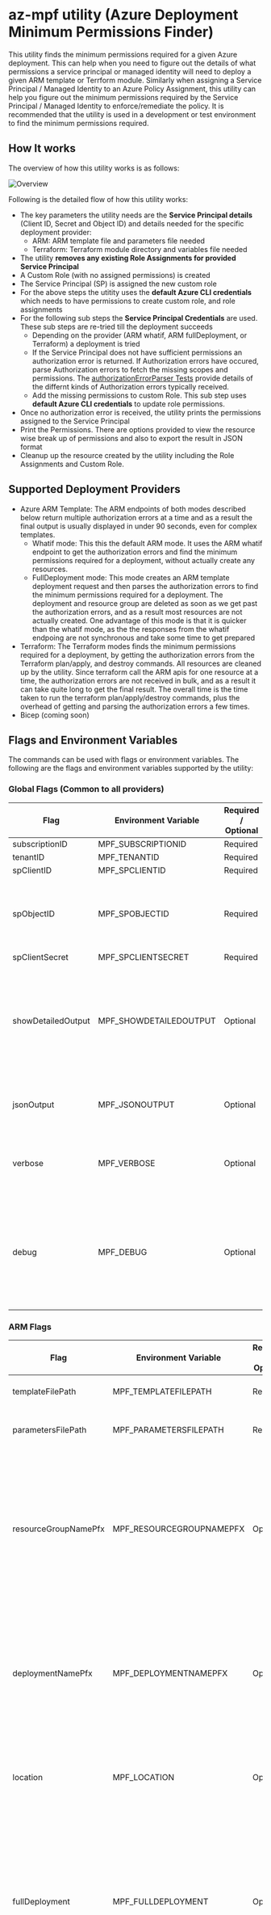 # az-mpf utility (Azure Deployment Minimum Permissions Finder)

This utility finds the minimum permissions required for a given Azure deployment. This can help when you need to figure out the details of what permissions a service principal or managed identity will need to deploy a given ARM template or Terrform module. Similarly when assigning a Service Principal / Managed Identity to an Azure Policy Assignment, this utility can help you figure out the minimum permissions required by the Service Principal / Managed Identity to enforce/remediate the policy. It is recommended that the utility is used in a development or test environment to find the minimum permissions required.

## How It works

The overview of how this utility works is as follows:

![Overview](docs/images/overview.png)

Following is the detailed flow of how this utility works:
* The key parameters the utility needs are the **Service Principal details** (Client ID, Secret and Object ID) and details needed for the specific deployment provider: 
  * ARM: ARM template file and parameters file needed
  * Terraform: Terraform module directory and variables file needed
* The utility **removes any existing Role Assignments for provided Service Principal**
* A Custom Role (with no assigned permissions) is created
* The Service Principal (SP) is assigned the new custom role
* For the above steps the utitity uses the **default Azure CLI credentials** which needs to have permissions to create custom role, and role assignments
* For the following sub steps the **Service Principal Credentials** are used. These sub steps are re-tried till the deployment succeeds
  * Depending on the provider (ARM whatif, ARM fullDeployment, or Terraform) a deployment is tried
  * If the Service Principal does not have sufficient permissions an authorization error is returned. If Authorization errors have occured, parse Authorization errors to fetch the missing scopes and permissions. The [authorizationErrorParser Tests](./pkg/domain/authorizationErrorParser_test.go) provide details of the differnt kinds of Authorization errors typically received.
  * Add the missing permissions to custom Role. This sub step uses **default Azure CLI credentials** to update role permissions.
* Once no authorization error is received, the utility prints the permissions assigned to the Service Principal
* Print the Permissions. There are options provided to view the resource wise break up of permissions and also to export the result in JSON format
* Cleanup up the resource created by the utility including the Role Assignments and Custom Role.

## Supported Deployment Providers

* Azure ARM Template: The ARM endpoints of both modes described below return multiple authorization errors at a time and as a result the final output is usually displayed in under 90 seconds, even for complex templates.
  * Whatif mode: This this the default ARM mode. It uses the ARM whatif endpoint to get the authorization errors and find the minimum permissions required for a deployment, without actually create any resources.
  * FullDeployment mode: This mode creates an ARM template deployment request and then parses the authorization errors to find the minimum permissions required for a deployment. The deployment and resource group are deleted as soon as we get past the authorization errors, and as a result most resources are not actually created. One advantage of this mode is that it is quicker than the whatif mode, as the the responses from the whatif endpoing are not synchronous and take some time to get prepared
* Terraform: The Terraform modes finds the minimum permissions required for a deployment, by getting the authorization errors from the Terraform plan/apply, and destroy commands. All resources are cleaned up by the utility. Since terraform call the ARM apis for one resource at a time, the authorization errors are not received in bulk, and as a result it can take quite long to get the final result. The overall time is the time taken to run the terraform plan/apply/destroy commands, plus the overhead of getting and parsing the authorization errors a few times.
* Bicep (coming soon)

## Flags and Environment Variables

The commands can be used with flags or environment variables. The following are the flags and environment variables supported by the utility:

### Global Flags (Common to all providers)

| Flag               | Environment Variable | Required / Optional | Description                                                                                                      |
| ------------------ | -------------------- | ------------------ | ---------------------------------------------------------------------------------------------------------------- |
| subscriptionID     | MPF_SUBSCRIPTIONID   | Required           |                                                                                                                  |
| tenantID           | MPF_TENANTID         | Required           |                                                                                                                  |
| spClientID         | MPF_SPCLIENTID       | Required           |                                                                                                                  |
| spObjectID         | MPF_SPOBJECTID       | Required           | Note this is the SP Object id and is different from the Client ID                                                |
| spClientSecret     | MPF_SPCLIENTSECRET   | Required           |                                                                                                                  |
| showDetailedOutput | MPF_SHOWDETAILEDOUTPUT | Optional       | If set to true, the output shows details of permissions resource wise as well. This is not needed if --jsonOutput is specified |
| jsonOutput         | MPF_JSONOUTPUT       | Optional           | If set to true, the detailed output is printed in JSON format                                                            |
| verbose            | MPF_VERBOSE          | Optional           | If set to true, verbose output with informational messages is displayed                                          |
| debug              | MPF_DEBUG            | Optional           | If set to true, output with detailed debug messages is displayed. The debug messages may contain sensitive tokens |

### ARM Flags

| Flag                 | Environment Variable     | Required / Optional | Description                                                                                                      |
| -------------------- | ------------------------ | ------------------ | ---------------------------------------------------------------------------------------------------------------- |
| templateFilePath     | MPF_TEMPLATEFILEPATH     | Required           | ARM template file with path                                                                                       |
| parametersFilePath   | MPF_PARAMETERSFILEPATH   | Required           | ARM template parameters file with path                                                                            |
| resourceGroupNamePfx | MPF_RESOURCEGROUPNAMEPFX | Optional           | Prefix for the resource group name. If not provided, default prefix is testdeployrg. For ARM deployments this temporary resource group is created                                |
| deploymentNamePfx    | MPF_DEPLOYMENTNAMEPFX    | Optional           | Prefix for the deployment name. If not provided, default prefix is testDeploy. For ARM deployments this temporary deployment is created                                |
| location             | MPF_LOCATION             | Optional           | Location for the resource group. If not provided, default location is eastus                                      |
| fullDeployment       | MPF_FULLDEPLOYMENT       | Optional           | If set to true, the utility tries to create all resources while finding the minimum permissions required. If not specified the ARM whatif endpoint is used and no resources are actually created |

### Terraform Flags

| Flag                 | Environment Variable     | Required / Optional | Description                                                                                                      |
| -------------------- | ------------------------ | ------------------ | ---------------------------------------------------------------------------------------------------------------- |
| tfPath               | MPF_TFPATH               | Required           | Path to the Terraform executable                                                                             |
| workingDir           | MPF_WORKINGDIR           | Required           | Path to the Terraform module directory                                                                             |
| varFilePath          | MPF_VARFILEPATH          | Required           | Path to the Terraform variables file                                                                             |


## Installation

You can download the latest version for your platform from the [releases](https://github.com/maniSbindra/az-mpf/releases/) link.

For example, to download the latest version for Windows:

```shell
# Please change version in the URL to the latest version
curl -L https://github.com/maniSbindra/az-mpf/releases/download/v0.4.0/az-mpf-windows-amd64.exe -o az-mpf.
chmod +x ./az-mpf
```

And for Mac Arm64:
  
```shell
# Please change version in the URL to the latest version
curl -L https://github.com/maniSbindra/az-mpf/releases/download/v0.4.0/az-mpf-darwin-arm64 -o az-mpf
chmod +x ./az-mpf
```

## Usage Details

### ARM whatif mode (Default mode for ARM)

```shell
export MPF_SUBSCRIPTIONID=YOUR_SUBSCRIPTION_ID
export MPF_TENANTID=YOUR_TENANT_ID
export MPF_SPCLIENTID=YOUR_SP_CLIENT_ID
export MPF_SPCLIENTSECRET=YOUR_SP_CLIENT_SECRET
export MPF_SPOBJECTID=YOUR_SP_OBJECT_ID

$ ./az-mpf arm --templateFilePath ./samples/templates/aks-private-subnet.json --parametersFilePath ./samples/templates/aks-private-subnet-parameters.json

------------------------------------------------------------------------------------------------------------------------------------------
Permissions Required:
------------------------------------------------------------------------------------------------------------------------------------------
Microsoft.ContainerService/managedClusters/read
Microsoft.ContainerService/managedClusters/write
Microsoft.Network/virtualNetworks/read
Microsoft.Network/virtualNetworks/subnets/read
Microsoft.Network/virtualNetworks/subnets/write
Microsoft.Network/virtualNetworks/write
Microsoft.Resources/deployments/read
Microsoft.Resources/deployments/write

```

### ARM fullDeployment mode

```shell
export MPF_SUBSCRIPTIONID=YOUR_SUBSCRIPTION_ID
export MPF_TENANTID=YOUR_TENANT_ID
export MPF_SPCLIENTID=YOUR_SP_CLIENT_ID
export MPF_SPCLIENTSECRET=YOUR_SP_CLIENT_SECRET
export MPF_SPOBJECTID=YOUR_SP_OBJECT_ID

$ ./az-mpf arm --templateFilePath ./samples/templates/aks-private-subnet.json --parametersFilePath ./samples/templates/aks-private-subnet-parameters.json --fullDeployment

------------------------------------------------------------------------------------------------------------------------------------------
Permissions Required:
------------------------------------------------------------------------------------------------------------------------------------------
Microsoft.ContainerService/managedClusters/read
Microsoft.ContainerService/managedClusters/write
Microsoft.Network/virtualNetworks/read
Microsoft.Network/virtualNetworks/subnets/read
Microsoft.Network/virtualNetworks/subnets/write
Microsoft.Network/virtualNetworks/write
Microsoft.Resources/deployments/read
Microsoft.Resources/deployments/write
------------------------------------------------------------------------------------------------------------------------------------------

```

### Terraform

```shell
export MPF_SUBSCRIPTIONID=YOUR_SUBSCRIPTION_ID
export MPF_TENANTID=YOUR_TENANT_ID
export MPF_SPCLIENTID=YOUR_SP_CLIENT_ID
export MPF_SPCLIENTSECRET=YOUR_SP_CLIENT_SECRET
export MPF_SPOBJECTID=YOUR_SP_OBJECT_ID
export MPF_TFPATH=TERRAFORM_EXECUTABLE_PATH

$ ./az-mpf terraform --workingDir `pwd`/samples/terraform/aci --varFilePath `pwd`/samples/terraform/aci/dev.vars.tfvars 
------------------------------------------------------------------------------------------------------------------------------------------
Permissions Required:
------------------------------------------------------------------------------------------------------------------------------------------
Microsoft.ContainerInstance/containerGroups/delete
Microsoft.ContainerInstance/containerGroups/read
Microsoft.ContainerInstance/containerGroups/write
Microsoft.Resources/deployments/read
Microsoft.Resources/deployments/write
Microsoft.Resources/subscriptions/resourcegroups/delete
Microsoft.Resources/subscriptions/resourcegroups/read
Microsoft.Resources/subscriptions/resourcegroups/write
------------------------------------------------------------------------------------------------------------------------------------------

```

Is is also possible to additionally view detailed resource level permissions required as shown in the [display options](docs/display-options.MD) documents.

The blog post [Figuring out the Minimum Permissions Required to Deploy an Azure ARM Template](https://medium.com/microsoftazure/figuring-out-the-minimum-permissions-required-to-deploy-an-azure-arm-template-d1c1e74092fa) provides a more contextual usage scenario for az-mpf.


## Display Options

To view details of display options the utility provides please refer to the [display options](docs/display-options.MD) document.

## Building Locally

You can also build locally by cloning this repo and running `make build`.

## Debugging Locally and Contributing

The [CONTRIBUTING.md](CONTRIBUTING.md) file provides details on how to debug locally and contribute to this project.




